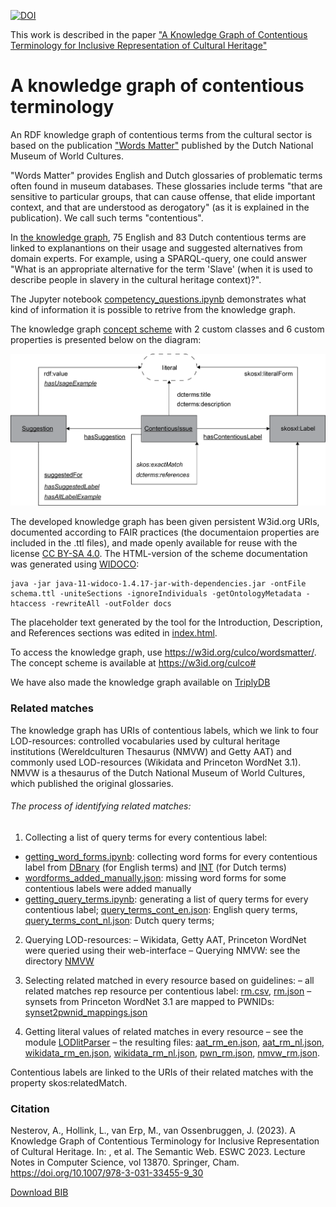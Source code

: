 [![DOI](https://zenodo.org/badge/567786032.svg)](https://zenodo.org/badge/latestdoi/567786032)

This work is described in the paper ["A Knowledge Graph of Contentious Terminology for Inclusive Representation of Cultural Heritage"](https://doi.org/10.1007/978-3-031-33455-9_30)

# A knowledge graph of contentious terminology
An RDF knowledge graph of contentious terms from the cultural sector is based on the publication ["Words Matter"](https://www.tropenmuseum.nl/en/about-tropenmuseum/words-matter-publication) published by the Dutch National Museum of World Cultures.

"Words Matter" provides English and Dutch glossaries of problematic terms often found in museum databases. These glossaries include terms "that are sensitive to particular groups, that can cause offense, that elide important context, and that are understood as derogatory" (as it is explained in the publication). We call such terms "contentious".

In [the knowledge graph](https://github.com/cultural-ai/wordsmatter/blob/main/glossary.ttl), 75 English and 83 Dutch contentious terms are linked to explanantions on their usage and suggested alternatives from domain experts. For example, using a SPARQL-query, one could answer "What is an appropriate alternative for the term 'Slave' (when it is used to describe people in slavery in the cultural heritage context)?".

The Jupyter notebook [competency_questions.ipynb](https://github.com/cultural-ai/wordsmatter/blob/main/competency_questions.ipynb) demonstrates what kind of information it is possible to retrive from the knowledge graph.

The knowledge graph [concept scheme](https://github.com/cultural-ai/wordsmatter/blob/main/schema.ttl) with 2 custom classes and 6 custom properties is presented below on the diagram:

![The knowledge graph concept scheme](https://github.com/cultural-ai/wordsmatter/blob/main/wm_kg_schema.png)

The developed knowledge graph has been given persistent W3id.org URIs, documented according to FAIR practices (the documentaion properties are included in the .ttl files), and made openly available for reuse with the license [CC BY-SA 4.0](https://creativecommons.org/licenses/by-sa/4.0/).
The HTML-version of the scheme documentation was generated using [WIDOCO](https://zenodo.org/badge/latestdoi/11427075):
```shell
java -jar java-11-widoco-1.4.17-jar-with-dependencies.jar -ontFile schema.ttl -uniteSections -ignoreIndividuals -getOntologyMetadata -htaccess -rewriteAll -outFolder docs
```
The placeholder text generated by the tool for the Introduction, Description, and References sections was edited in [index.html](https://github.com/cultural-ai/wordsmatter/blob/main/docs/index.html).

To access the knowledge graph, use https://w3id.org/culco/wordsmatter/. The concept scheme is available at https://w3id.org/culco#

We have also made the knowledge graph available on [TriplyDB](https://triplydb.com/AndreiNesterov/Words-Matter-LOD/)

### Related matches

The knowledge graph has URIs of contentious labels, which we link to four LOD-resources: controlled vocabularies used by cultural heritage institutions (Wereldculturen Thesaurus (NMVW) and Getty AAT) and commonly used LOD-resources (Wikidata and Princeton WordNet 3.1).
NMVW is a thesaurus of the Dutch National Museum of World Cultures, which published the original glossaries.

###### The process of identifying related matches:

1. Collecting a list of query terms for every contentious label:
-	[getting_word_forms.ipynb](https://github.com/cultural-ai/wordsmatter/blob/main/getting_word_forms.ipynb): collecting word forms for every contentious label from [DBnary](http://kaiko.getalp.org/about-dbnary/) (for English terms) and [INT](https://ivdnt.org/corpora-lexica/corpora/#corpus-compilation) (for Dutch terms)
-	[wordforms_added_manually.json](https://github.com/cultural-ai/wordsmatter/blob/main/wordforms_added_manually.json): missing word forms for some contentious labels were added manually
-	[getting_query_terms.ipynb](https://github.com/cultural-ai/wordsmatter/blob/main/getting_query_terms.ipynb): generating a list of query terms for every contentious label; [query_terms_cont_en.json](https://github.com/cultural-ai/wordsmatter/blob/main/query_terms_cont_en.json): English query terms, [query_terms_cont_nl.json](https://github.com/cultural-ai/wordsmatter/blob/main/query_terms_cont_nl.json): Dutch query terms; 

2. Querying LOD-resources:
–	Wikidata, Getty AAT, Princeton WordNet were queried using their web-interface
–	Querying NMVW: see the directory [NMVW](https://github.com/cultural-ai/wordsmatter/tree/main/NMVW) 

3. Selecting related matched in every resource based on guidelines:
–	all related matches rep resource per contentious label: [rm.csv](https://github.com/cultural-ai/wordsmatter/blob/main/related_matches/rm.csv), [rm.json](https://github.com/cultural-ai/wordsmatter/blob/main/related_matches/rm.json)
–	synsets from Princeton WordNet 3.1 are mapped to PWNIDs: [synset2pwnid_mappings.json](https://github.com/cultural-ai/wordsmatter/blob/main/related_matches/synset2pwnid_mappings.json) 

4. Getting literal values of related matches in every resource
–	see the module [LODlitParser](https://github.com/cultural-ai/wordsmatter/tree/main/LODlitParser)
–	the resulting files: [aat_rm_en.json](https://github.com/cultural-ai/wordsmatter/blob/main/related_matches/aat_rm_en.json), [aat_rm_nl.json](https://github.com/cultural-ai/wordsmatter/blob/main/related_matches/aat_rm_nl.json), [wikidata_rm_en.json](https://github.com/cultural-ai/wordsmatter/blob/main/related_matches/wikidata_rm_en.json), [wikidata_rm_nl.json](https://github.com/cultural-ai/wordsmatter/blob/main/related_matches/wikidata_rm_nl.json), [pwn_rm.json](https://github.com/cultural-ai/wordsmatter/blob/main/related_matches/pwn_rm.json), [nmvw_rm.json](https://github.com/cultural-ai/wordsmatter/blob/main/related_matches/nmvw_rm.json).

Contentious labels are linked to the URIs of their related matches with the property skos:relatedMatch.

### Citation
Nesterov, A., Hollink, L., van Erp, M., van Ossenbruggen, J. (2023). A Knowledge Graph of Contentious Terminology for Inclusive Representation of Cultural Heritage. In: , et al. The Semantic Web. ESWC 2023. Lecture Notes in Computer Science, vol 13870. Springer, Cham. https://doi.org/10.1007/978-3-031-33455-9_30

[Download BIB](https://citation-needed.springer.com/v2/references/10.1007/978-3-031-33455-9_30?format=bibtex&flavour=citation)
